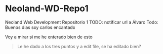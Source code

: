 # Neoland-WD-Repo1

Neoland Web Development Repositorio 1
TODO: notificar url a Álvaro
Todo: Buenos dias soy carlos encantado

Voy a mirar si me he enterado bien de esto 
> Le he dado a los tres puntos y a edit file, se ha editado bien?

